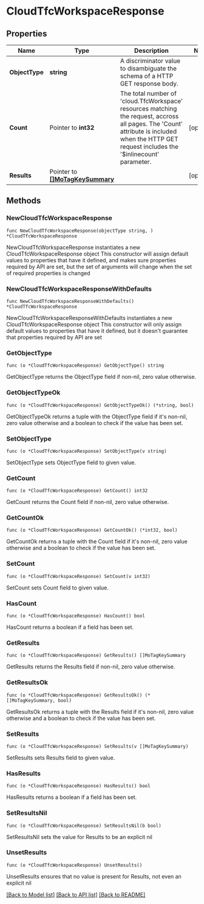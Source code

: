 # CloudTfcWorkspaceResponse

## Properties

Name | Type | Description | Notes
------------ | ------------- | ------------- | -------------
**ObjectType** | **string** | A discriminator value to disambiguate the schema of a HTTP GET response body. | 
**Count** | Pointer to **int32** | The total number of &#39;cloud.TfcWorkspace&#39; resources matching the request, accross all pages. The &#39;Count&#39; attribute is included when the HTTP GET request includes the &#39;$inlinecount&#39; parameter. | [optional] 
**Results** | Pointer to [**[]MoTagKeySummary**](MoTagKeySummary.md) |  | [optional] 

## Methods

### NewCloudTfcWorkspaceResponse

`func NewCloudTfcWorkspaceResponse(objectType string, ) *CloudTfcWorkspaceResponse`

NewCloudTfcWorkspaceResponse instantiates a new CloudTfcWorkspaceResponse object
This constructor will assign default values to properties that have it defined,
and makes sure properties required by API are set, but the set of arguments
will change when the set of required properties is changed

### NewCloudTfcWorkspaceResponseWithDefaults

`func NewCloudTfcWorkspaceResponseWithDefaults() *CloudTfcWorkspaceResponse`

NewCloudTfcWorkspaceResponseWithDefaults instantiates a new CloudTfcWorkspaceResponse object
This constructor will only assign default values to properties that have it defined,
but it doesn't guarantee that properties required by API are set

### GetObjectType

`func (o *CloudTfcWorkspaceResponse) GetObjectType() string`

GetObjectType returns the ObjectType field if non-nil, zero value otherwise.

### GetObjectTypeOk

`func (o *CloudTfcWorkspaceResponse) GetObjectTypeOk() (*string, bool)`

GetObjectTypeOk returns a tuple with the ObjectType field if it's non-nil, zero value otherwise
and a boolean to check if the value has been set.

### SetObjectType

`func (o *CloudTfcWorkspaceResponse) SetObjectType(v string)`

SetObjectType sets ObjectType field to given value.


### GetCount

`func (o *CloudTfcWorkspaceResponse) GetCount() int32`

GetCount returns the Count field if non-nil, zero value otherwise.

### GetCountOk

`func (o *CloudTfcWorkspaceResponse) GetCountOk() (*int32, bool)`

GetCountOk returns a tuple with the Count field if it's non-nil, zero value otherwise
and a boolean to check if the value has been set.

### SetCount

`func (o *CloudTfcWorkspaceResponse) SetCount(v int32)`

SetCount sets Count field to given value.

### HasCount

`func (o *CloudTfcWorkspaceResponse) HasCount() bool`

HasCount returns a boolean if a field has been set.

### GetResults

`func (o *CloudTfcWorkspaceResponse) GetResults() []MoTagKeySummary`

GetResults returns the Results field if non-nil, zero value otherwise.

### GetResultsOk

`func (o *CloudTfcWorkspaceResponse) GetResultsOk() (*[]MoTagKeySummary, bool)`

GetResultsOk returns a tuple with the Results field if it's non-nil, zero value otherwise
and a boolean to check if the value has been set.

### SetResults

`func (o *CloudTfcWorkspaceResponse) SetResults(v []MoTagKeySummary)`

SetResults sets Results field to given value.

### HasResults

`func (o *CloudTfcWorkspaceResponse) HasResults() bool`

HasResults returns a boolean if a field has been set.

### SetResultsNil

`func (o *CloudTfcWorkspaceResponse) SetResultsNil(b bool)`

 SetResultsNil sets the value for Results to be an explicit nil

### UnsetResults
`func (o *CloudTfcWorkspaceResponse) UnsetResults()`

UnsetResults ensures that no value is present for Results, not even an explicit nil

[[Back to Model list]](../README.md#documentation-for-models) [[Back to API list]](../README.md#documentation-for-api-endpoints) [[Back to README]](../README.md)


